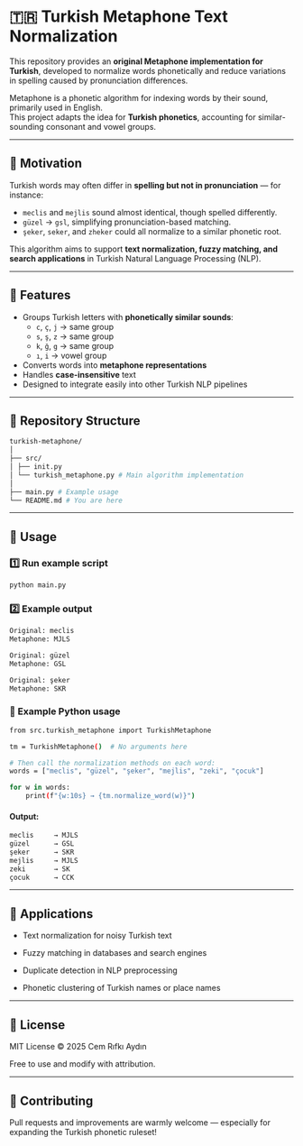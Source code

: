 # 🇹🇷 Turkish Metaphone Text Normalization

This repository provides an **original Metaphone implementation for Turkish**, developed to normalize words phonetically and reduce variations in spelling caused by pronunciation differences.

Metaphone is a phonetic algorithm for indexing words by their sound, primarily used in English.  
This project adapts the idea for **Turkish phonetics**, accounting for similar-sounding consonant and vowel groups.

---

## 🧠 Motivation

Turkish words may often differ in **spelling but not in pronunciation** — for instance:
- `meclis` and `mejlis` sound almost identical, though spelled differently.  
- `güzel` → `gsl`, simplifying pronunciation-based matching.
- `şeker`, `seker`, and `zheker` could all normalize to a similar phonetic root.

This algorithm aims to support **text normalization, fuzzy matching, and search applications** in Turkish Natural Language Processing (NLP).

---

## 🧩 Features

- Groups Turkish letters with **phonetically similar sounds**:
  - `c`, `ç`, `j` → same group
  - `s`, `ş`, `z` → same group
  - `k`, `ğ`, `g` → same group
  - `ı`, `i` → vowel group
- Converts words into **metaphone representations**
- Handles **case-insensitive** text
- Designed to integrate easily into other Turkish NLP pipelines

---

## 📁 Repository Structure

```bash
turkish-metaphone/
│
├── src/
│ ├── init.py
│ └── turkish_metaphone.py # Main algorithm implementation
│
├── main.py # Example usage
└── README.md # You are here
```

---

## 🚀 Usage

### 1️⃣ Run example script

```bash
python main.py
```

### 2️⃣ Example output


```bash
Original: meclis
Metaphone: MJLS

Original: güzel
Metaphone: GSL

Original: şeker
Metaphone: SKR
```

### 🔧 Example Python usage

```bash
from src.turkish_metaphone import TurkishMetaphone

tm = TurkishMetaphone()  # No arguments here

# Then call the normalization methods on each word:
words = ["meclis", "güzel", "şeker", "mejlis", "zeki", "çocuk"]

for w in words:
    print(f"{w:10s} → {tm.normalize_word(w)}")
```

#### Output:

```bash 
meclis     → MJLS
güzel      → GSL
şeker      → SKR
mejlis     → MJLS
zeki       → SK
çocuk      → CCK
```

---

## 🧪 Applications

- Text normalization for noisy Turkish text

- Fuzzy matching in databases and search engines

- Duplicate detection in NLP preprocessing

- Phonetic clustering of Turkish names or place names

---

## 📜 License

MIT License © 2025 Cem Rıfkı Aydın

Free to use and modify with attribution.

---

## 🌟 Contributing

Pull requests and improvements are warmly welcome —
especially for expanding the Turkish phonetic ruleset!